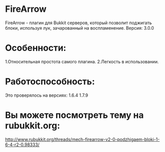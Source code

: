 # FireArrow
FireArrow - плагин для Bukkit серверов, который позволит поджигать блоки, используя лук, зачарованный на воспламенение.
Версия: 3.0.0
# Особенности:
1.Относительная простота самого плагина.
2.Легкость в использовании.
# Работоспособность:
Это проверялось на версиях:
1.6.4
1.7.9
# Вы можете посмотреть тему на rubukkit.org:
http://www.rubukkit.org/threads/mech-firearrow-v2-0-podzhigaem-bloki-1-6-4-r2-0.98333/
